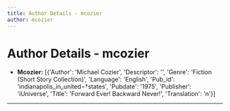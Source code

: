 ```yaml
---
title: Author Details - mcozier
author: mcozier
---
```


# Author Details - mcozier

<ul>
    <li><strong>Mcozier:</strong> [{'Author': 'Michael Cozier', 'Descriptor': '', 'Genre': 'Fiction (Short Story Collection)', 'Language': 'English', 'Pub_id': 'indianapolis_in_united¬†states', 'Pubdate': '1975', 'Publisher': 'iUniverse', 'Title': 'Forward Ever! Backward Never!', 'Translation': 'n'}]</li>
</ul>
<hr>